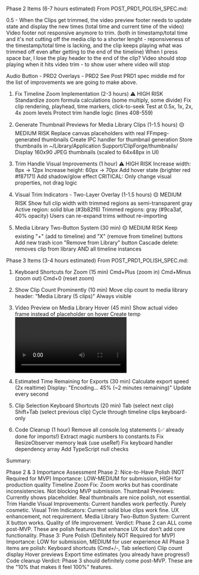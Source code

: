 
Phase 2 Items (6-7 hours estimated)
From POST_PRD1_POLISH_SPEC.md:


0.5 - When the Clips get trimmed, the video preview footer needs to update state and display the new times (total time and current time of the video)
Video footer not responsive anymore to trim. (both in timestamp/total time and it's not cutting off the media clip to a shorter lenght - reponsiveness of the timestamp/total time is lacking, and the clip keeps playing what was trimmed off even after getting to the end of the timeline)
When I press space bar, I lose the play header to the end of the clip?
Video should stop playing when it hits video trim - to show user where video will stop

Audio Button - PRD2
Overlays - PRD2
See Post PRD1 spec middle md for the list of improvements we are going to make above.


1. Fix Timeline Zoom Implementation (2-3 hours) ⚠️ HIGH RISK
Standardize zoom formula calculations (some multiply, some divide)
Fix clip rendering, playhead, time markers, click-to-seek
Test at 0.5x, 1x, 2x, 4x zoom levels
Protect trim handle logic (lines 408-559)

2. Generate Thumbnail Previews for Media Library Clips (1-1.5 hours) 🟡 MEDIUM RISK
Replace canvas placeholders with real FFmpeg-generated thumbnails
Create IPC handler for thumbnail generation
Store thumbnails in ~/Library/Application Support/ClipForge/thumbnails/
Display 160x90 JPEG thumbnails (scaled to 64x48px in UI)

3. Trim Handle Visual Improvements (1 hour) ⚠️ HIGH RISK
Increase width: 8px → 12px
Increase height: 60px → 70px
Add hover state (brighter red #f87171)
Add shadow/glow effect
CRITICAL: Only change visual properties, not drag logic

4. Visual Trim Indicators - Two-Layer Overlay (1-1.5 hours) 🟡 MEDIUM RISK
Show full clip width with trimmed regions as semi-transparent gray
Active region: solid blue (#3b82f6)
Trimmed regions: gray (#9ca3af, 40% opacity)
Users can re-expand trims without re-importing

5. Media Library Two-Button System (30 min) 🟡 MEDIUM RISK
Keep existing "+" (add to timeline) and "X" (remove from timeline) buttons
Add new trash icon "Remove from Library" button
Cascade delete: removes clip from library AND all timeline instances


Phase 3 Items (3-4 hours estimated)
From POST_PRD1_POLISH_SPEC.md:

1. Keyboard Shortcuts for Zoom (15 min)
Cmd+Plus (zoom in)
Cmd+Minus (zoom out)
Cmd+0 (reset zoom)

2. Show Clip Count Prominently (10 min)
Move clip count to media library header: "Media Library (5 clips)"
Always visible

3. Video Preview on Media Library Hover (45 min)
Show actual video frame instead of placeholder on hover
Create temp <video> element, seek to 1s, capture frame

4. Estimated Time Remaining for Exports (30 min)
Calculate export speed (2x realtime)
Display: "Encoding... 45% (~2 minutes remaining)"
Update every second

5. Clip Selection Keyboard Shortcuts (20 min)
Tab (select next clip)
Shift+Tab (select previous clip)
Cycle through timeline clips keyboard-only

6. Code Cleanup (1 hour)
Remove all console.log statements (✅ already done for imports!)
Extract magic numbers to constants.ts
Fix ResizeObserver memory leak (use useRef)
Fix keyboard handler dependency array
Add TypeScript null checks



Summary:

Phase 2 & 3 Importance Assessment
Phase 2: Nice-to-Have Polish (NOT Required for MVP)
Importance: LOW-MEDIUM for submission, HIGH for production quality
Timeline Zoom Fix: Zoom works but has coordinate inconsistencies. Not blocking MVP submission.
Thumbnail Previews: Currently shows placeholder. Real thumbnails are nice polish, not essential.
Trim Handle Visual Improvements: Current handles work perfectly. Purely cosmetic.
Visual Trim Indicators: Current solid blue clips work fine. UX enhancement, not requirement.
Media Library Two-Button System: Current X button works. Quality of life improvement.
Verdict: Phase 2 can ALL come post-MVP. These are polish features that enhance UX but don't add core functionality.
Phase 3: Pure Polish (Definitely NOT Required for MVP)
Importance: LOW for submission, MEDIUM for user experience
All Phase 3 items are polish:
Keyboard shortcuts (Cmd+/-, Tab selection)
Clip count display
Hover previews
Export time estimates (you already have progress!)
Code cleanup
Verdict: Phase 3 should definitely come post-MVP. These are the "10% that makes it feel 100%" features.